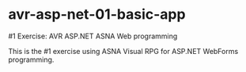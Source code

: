 # avr-asp-net-01-basic-app

#1 Exercise: AVR ASP.NET ASNA Web programming

This is the #1 exercise using ASNA Visual RPG for ASP.NET WebForms programming. 